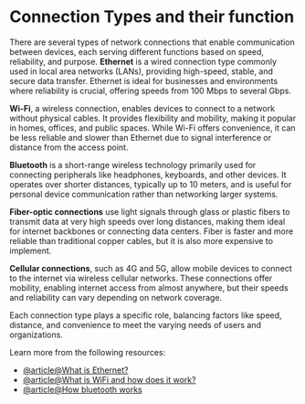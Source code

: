 # Connection Types and their function

There are several types of network connections that enable communication between devices, each serving different functions based on speed, reliability, and purpose. **Ethernet** is a wired connection type commonly used in local area networks (LANs), providing high-speed, stable, and secure data transfer. Ethernet is ideal for businesses and environments where reliability is crucial, offering speeds from 100 Mbps to several Gbps.

**Wi-Fi**, a wireless connection, enables devices to connect to a network without physical cables. It provides flexibility and mobility, making it popular in homes, offices, and public spaces. While Wi-Fi offers convenience, it can be less reliable and slower than Ethernet due to signal interference or distance from the access point.

**Bluetooth** is a short-range wireless technology primarily used for connecting peripherals like headphones, keyboards, and other devices. It operates over shorter distances, typically up to 10 meters, and is useful for personal device communication rather than networking larger systems.

**Fiber-optic connections** use light signals through glass or plastic fibers to transmit data at very high speeds over long distances, making them ideal for internet backbones or connecting data centers. Fiber is faster and more reliable than traditional copper cables, but it is also more expensive to implement.

**Cellular connections**, such as 4G and 5G, allow mobile devices to connect to the internet via wireless cellular networks. These connections offer mobility, enabling internet access from almost anywhere, but their speeds and reliability can vary depending on network coverage.

Each connection type plays a specific role, balancing factors like speed, distance, and convenience to meet the varying needs of users and organizations.

Learn more from the following resources:

- [@article@What is Ethernet?](https://www.techtarget.com/searchnetworking/definition/Ethernet)
- [@article@What is WiFi and how does it work?](https://computer.howstuffworks.com/wireless-network.htm)
- [@article@How bluetooth works](https://electronics.howstuffworks.com/bluetooth.htm)